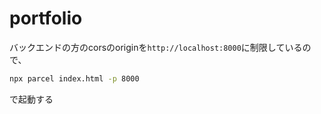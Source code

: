 # portfolio

バックエンドの方のcorsのoriginを`http://localhost:8000`に制限しているので、
```bash
npx parcel index.html -p 8000
```
で起動する